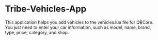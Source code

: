 # Tribe-Vehicles-App
This application helps you add vehicles to the vehicles.lua file for QBCore. You just need to enter your car information, such as model, name, brand, type, price, category, and shop.
